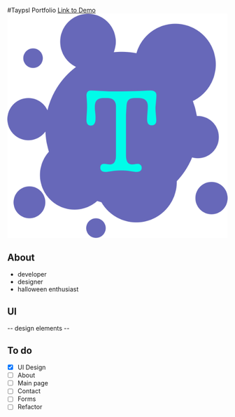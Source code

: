 #Taypsl Portfolio
[Link to Demo](https://)
![logo](/public/logo_2.svg/)

## About 
- developer
- designer
- halloween enthusiast

## UI 
-- design elements -- 

## To do
- [x] UI Design
- [ ] About
- [ ] Main page
- [ ] Contact
- [ ] Forms
- [ ] Refactor
